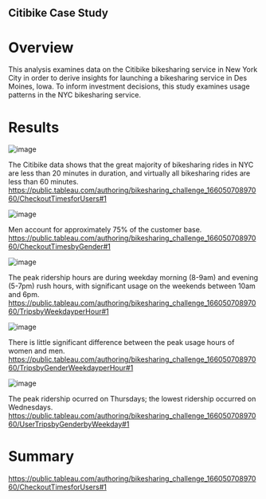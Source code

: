 ## Citibike Case Study

# Overview

This analysis examines data on the Citibike bikesharing service in New York City in order to derive insights for launching a bikesharing service in Des Moines, Iowa. To inform investment decisions, this study examines usage patterns in the NYC bikesharing service.

# Results

![image](https://user-images.githubusercontent.com/103535389/185759856-a15302d2-7c34-451c-a4fe-0ce7ee271fee.png)

The Citibike data shows that the great majority of bikesharing rides in NYC are less than 20 minutes in duration, and virtually all bikesharing rides are less than 60 minutes. https://public.tableau.com/authoring/bikesharing_challenge_16605070897060/CheckoutTimesforUsers#1

![image](https://user-images.githubusercontent.com/103535389/185759912-031bd340-85a5-4c24-b746-4c9525be5bf5.png)

Men account for approximately 75% of the customer base. https://public.tableau.com/authoring/bikesharing_challenge_16605070897060/CheckoutTimesbyGender#1

![image](https://user-images.githubusercontent.com/103535389/185759970-2a88f998-edde-4df6-be01-b103ce05b139.png)

The peak ridership hours are during weekday morning (8-9am) and evening (5-7pm) rush hours, with significant usage on the weekends between 10am and 6pm. https://public.tableau.com/authoring/bikesharing_challenge_16605070897060/TripsbyWeekdayperHour#1

![image](https://user-images.githubusercontent.com/103535389/185760001-3e1b1e10-1671-410a-b4fb-1e4438113632.png)

There is little significant difference between the peak usage hours of women and men. https://public.tableau.com/authoring/bikesharing_challenge_16605070897060/TripsbyGenderWeekdayperHour#1

![image](https://user-images.githubusercontent.com/103535389/185760039-469ad3f8-280e-4a3e-be58-20bb3673df33.png)

The peak ridership ocurred on Thursdays; the lowest ridership occurred on Wednesdays. https://public.tableau.com/authoring/bikesharing_challenge_16605070897060/UserTripsbyGenderbyWeekday#1





# Summary



https://public.tableau.com/authoring/bikesharing_challenge_16605070897060/CheckoutTimesforUsers#1
